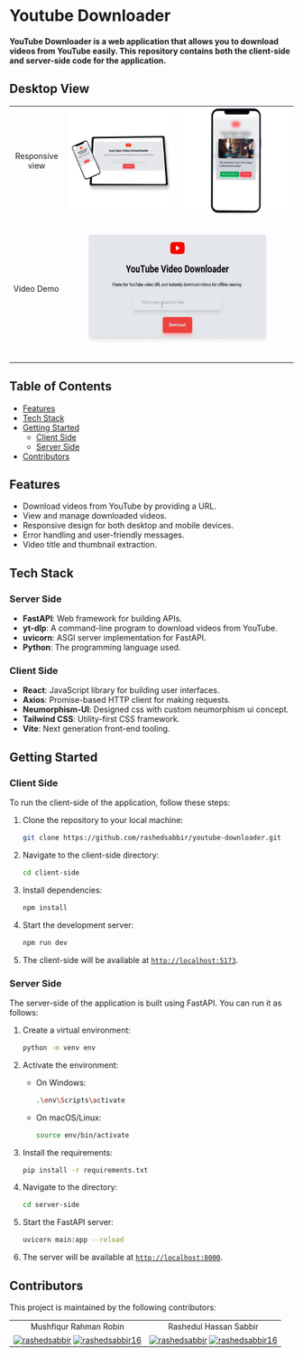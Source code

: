 # Youtube Downloader

#### YouTube Downloader is a web application that allows you to download videos from YouTube easily. This repository contains both the client-side and server-side code for the application.

## Desktop View

<table>
<tr align='center'>
<td>Responsive view</td>
<td><img
        align="center" src="./images/desktop.png" alt="desktop" /></td>
<td><img
        align="center" src="./images/mobile.png" alt="mobile" /></td>
</tr>
<tr>
<td>Video Demo</td>
<td colspan="3"><img src="./images/Youtube_downloader_demo.gif" width="500" height="250" allowfullscreen></img></td>
</tr>
</table>

## Table of Contents

- [Features](#features)
- [Tech Stack](#tech-stack)
- [Getting Started](#getting-started)
  - [Client Side](#client-side)
  - [Server Side](#server-side)
- [Contributors](#contributors)

## Features

- Download videos from YouTube by providing a URL.
- View and manage downloaded videos.
- Responsive design for both desktop and mobile devices.
- Error handling and user-friendly messages.
- Video title and thumbnail extraction.

## Tech Stack

### Server Side

- **FastAPI**: Web framework for building APIs.
- **yt-dlp**: A command-line program to download videos from YouTube.
- **uvicorn**: ASGI server implementation for FastAPI.
- **Python**: The programming language used.

### Client Side

- **React**: JavaScript library for building user interfaces.
- **Axios**: Promise-based HTTP client for making requests.
- **Neumorphism-UI**: Designed css with custom neumorphism ui concept.
- **Tailwind CSS**: Utility-first CSS framework.
- **Vite**: Next generation front-end tooling.

## Getting Started

### Client Side

To run the client-side of the application, follow these steps:

1. Clone the repository to your local machine:

   ```bash
   git clone https://github.com/rashedsabbir/youtube-downloader.git
   ```

2. Navigate to the client-side directory:

   ```bash
   cd client-side
   ```

3. Install dependencies:

   ```bash
   npm install
   ```

4. Start the development server:

   ```bash
   npm run dev
   ```

5. The client-side will be available at <code>[http://localhost:5173](http://localhost:5173)</code>.

### Server Side

The server-side of the application is built using FastAPI. You can run it as follows:

1. Create a virtual environment:

   ```bash
   python -m venv env
   ```

2. Activate the environment:

   - On Windows:

     ```bash
     .\env\Scripts\activate
     ```

   - On macOS/Linux:

     ```bash
     source env/bin/activate
     ```

3. Install the requirements:

   ```bash
   pip install -r requirements.txt
   ```

4. Navigate to the directory:

   ```bash
   cd server-side
   ```

5. Start the FastAPI server:

   ```bash
   uvicorn main:app --reload
   ```

6. The server will be available at <code>[http://localhost:8000](http://localhost:8000)</code>.

## Contributors

This project is maintained by the following contributors:

<table>
    <tr align='center'>
        <td>Mushfiqur Rahman Robin</td>
        <td>Rashedul Hassan Sabbir</td>
    </tr>
    <tr align='center'>
    <td><a href="https://www.linkedin.com/in/mushfiqur--rahman/" target="blank"><img align="center"
            src="https://img.shields.io/badge/LinkedIn-%230077B5.svg?&logo=linkedin&logoColor=white"
            alt="rashedsabbir" /></a> <a
    href="https://github.com/Mushfiqur-Rahman-Robin" target="blank"><img
        align="center" src="https://img.shields.io/badge/GitHub-100000.svg?&logo=github&logoColor=white" alt="rashedsabbir16" /></a></td>
    <td><a href="https://linkedin.com/in/rashedsabbir" target="blank"><img align="center"
            src="https://img.shields.io/badge/LinkedIn-%230077B5.svg?&logo=linkedin&logoColor=white"
            alt="rashedsabbir" /></a> <a
    href="https://github.com/rashedsabbir" target="blank"><img
        align="center" src="https://img.shields.io/badge/GitHub-100000.svg?&logo=github&logoColor=white" alt="rashedsabbir16" /></a></td>
    </tr>
</table>
